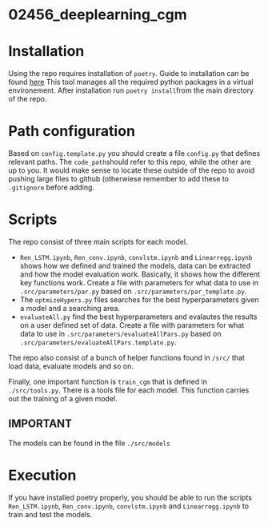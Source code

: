 # 02456_deeplearning_cgm

# Installation
Using the repo requires installation of `poetry`. Guide to installation can be found [here](https://python-poetry.org/docs/#installation)
This tool manages all the required python packages in a virtual environement. After installation run
`poetry install`from the main directory of the repo.

# Path configuration
Based on `config.template.py` you should create a file `config.py` that defines relevant paths. The `code_path`should refer to this repo, while the other are up to you. It would make sense to locate these outside of the repo to avoid pushing large files to github (otherwiese remember to add these to `.gitignore` before adding.

# Scripts
The repo consist of three main scripts for each model.
* `Ren_LSTM.ipynb`, `Ren_conv.ipynb`, `convlstm.ipynb` and `Linearregg.ipynb` shows how we  defined and trained the models, data can be extracted and how the model evaluation work. Basically, it shows how the different key functions work. Create a file with parameters for what data to use in `.src/parameters/par.py` based on `.src/parameters/par_template.py`.
* The `optmizeHypers.py` files searches for the best hyperparameters given a model and a searching area. 
* `evaluateAll.py` find the best hyperparameters and evalautes the results on a user defined set of data. Create a file with parameters for what data to use in `.src/parameters/evaluateAllPars.py` based on `.src/parameters/evaluateAllPars.template.py`.

The repo also consist of a bunch of helper functions found in `/src/` that load data, evaluate models and so on. 

Finally, one important function is `train_cgm` that is defined in `./src/tools.py`. There is a tools file for each model. This function carries out the training of a given model. 

## IMPORTANT
The models can be found in the file `./src/models`


# Execution
If you have installed poetry properly, you should be able to run the scripts `Ren_LSTM.ipynb`, `Ren_conv.ipynb`, `convlstm.ipynb` and `Linearregg.ipynb` to train and test the models.


